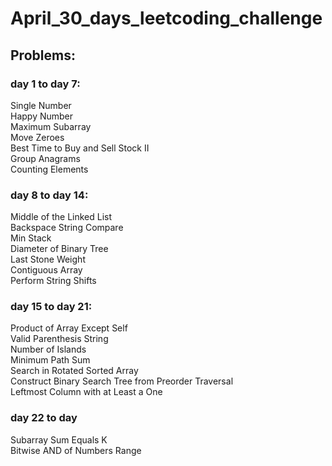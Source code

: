 # April_30_days_leetcoding_challenge
## Problems:

### day 1 to day 7:
  Single Number <br />
  Happy Number <br />
  Maximum Subarray <br />
  Move Zeroes <br />
  Best Time to Buy and Sell Stock II <br />
  Group Anagrams <br />
  Counting Elements <br />
  
### day 8 to day 14:
  Middle of the Linked List <br />
  Backspace String Compare <br />
  Min Stack <br />
  Diameter of Binary Tree <br />
  Last Stone Weight <br />
  Contiguous Array <br />
  Perform String Shifts <br />
  
### day 15 to day 21:
  Product of Array Except Self <br />
  Valid Parenthesis String <br />
  Number of Islands <br />
  Minimum Path Sum <br />
  Search in Rotated Sorted Array <br />
  Construct Binary Search Tree from Preorder Traversal <br />
  Leftmost Column with at Least a One <br />
### day 22 to day
  Subarray Sum Equals K <br />
  Bitwise AND of Numbers Range <br />

